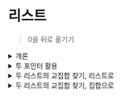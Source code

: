 # 리스트

> 0을 뒤로 옮기기

<details>
    <summary>개론</summary>
    
```python
ExampleInputList = [0, 1, 0, 2, 3, 0, 0]

OutputList1 = []
OutputList1 += [i for i in ExampleInputList if i != 0]
OutputList1 += [i for i in ExampleInputList if i == 0]
print(OutputList1)

OutputList2 = [0] * len(ExampleInputList)
FakeIndex = 0
for i in ExampleInputList:
    if i != 0:
        OutputList2[FakeIndex] = i
        FakeIndex += 1
print(OutputList2)

OutputList3 = [None] * len(ExampleInputList)
FakeIndex = 0
FakeIndexFromBack = -1
for i in ExampleInputList:
    if i != 0:
        OutputList3[FakeIndex] = i
        index += 1
    else :
        OutputList3[FakeIndexFromBack] = 0
        FakeIndexFronBack-=1
print(OutputList3)
```
세 경우 모두 시간복잡도와 공간복잡도가 모두 선형 ( 선형시간, 선형공간 ) 이며 T(n) 및 실제 과정은 크게 차이남. <br>
첫 번째는 두 번 순회하고,
세 번째는 음수 인덱스 연산과정이 들어가며, <br>
세 경우 모두 원본이 아닌 복사본을 다루는 방식이라 데이터의 크기가 커질 때 굳이 덮어쓰는 방식으로 원본을 변경하고 싶지 않음. 위험하고 불필요함.
</details>




<details>
    <summary>투 포인터 활용</summary>
    
```python
ExampleInputList = [0, 1, 0, 2, 3, 0, 0]
IndexZero = 0
for Index, Value in enumerate(ExampleInputList):
    if Value != 0:
        ExampleInputList[IndexZero] = Value
        if IndexZero != Index:
            ExampleInputList[Index] = 0
        IndexZero += 1
print(ExampleInputList)
```
선형시간과 상수공간을 만족시킨다는 점에서 기존보다 개선된 알고리즘이다. <br>
Value가 0일 때 작동되는 코드 없이, 0이지 않을 때만 위와 같은 코드가 작동한다. 그럼에도 불구하고 0이 뒤쪽으로 옮겨지는 것은 어떻게 한 것일까? temp=a; a=b; b=temp를 메서드로 쓰기라도 했단 말인가? 이를 사용하는 매우 비효율적인 코드 대신에, 더 간단한 0이 뒤로 밀려나는 방법을 사용하였다. Value가 0이지 않을 경우에만 리스트 앞쪽으로 값을 가져오고(if Value != 0: ; ExampleInputList[IndexZero] = Value), 이후 기존 자리에 0을 대입 연산하는 조건으로 (if IndexZero != Index: )를 배치시킨 후 그 다음 숫자를 받을 준비를 위해 (IndexZero += 1)를 둔 것이다. 들여쓰기를 적절히 조절하는 것도 잊지 말자.
</details>






<details>
    <summary>두 리스트의 교집합 찾기, 리스트로</summary>
    
```python

print(ExampleInputList)
```
잊지 말자.
</details>






<details>
    <summary>두 리스트의 교집합 찾기, 집합으로</summary>
    
```python
ExampleInputList = [0, 1, 0, 2, 3, 0, 0]

```
조절하는 것도 잊지 말자.
</details>



